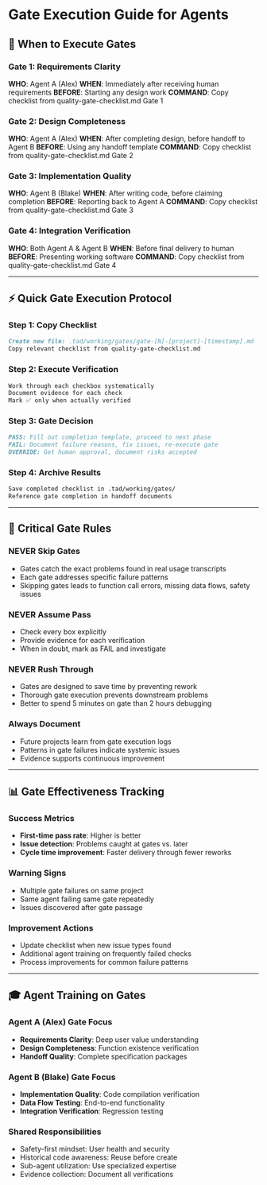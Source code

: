 # Gate Execution Guide for Agents

## 🎯 When to Execute Gates

### Gate 1: Requirements Clarity
**WHO**: Agent A (Alex)
**WHEN**: Immediately after receiving human requirements
**BEFORE**: Starting any design work
**COMMAND**: Copy checklist from quality-gate-checklist.md Gate 1

### Gate 2: Design Completeness
**WHO**: Agent A (Alex)
**WHEN**: After completing design, before handoff to Agent B
**BEFORE**: Using any handoff template
**COMMAND**: Copy checklist from quality-gate-checklist.md Gate 2

### Gate 3: Implementation Quality
**WHO**: Agent B (Blake)
**WHEN**: After writing code, before claiming completion
**BEFORE**: Reporting back to Agent A
**COMMAND**: Copy checklist from quality-gate-checklist.md Gate 3

### Gate 4: Integration Verification
**WHO**: Both Agent A & Agent B
**WHEN**: Before final delivery to human
**BEFORE**: Presenting working software
**COMMAND**: Copy checklist from quality-gate-checklist.md Gate 4

---

## ⚡ Quick Gate Execution Protocol

### Step 1: Copy Checklist
```markdown
Create new file: .tad/working/gates/gate-[N]-[project]-[timestamp].md
Copy relevant checklist from quality-gate-checklist.md
```

### Step 2: Execute Verification
```markdown
Work through each checkbox systematically
Document evidence for each check
Mark ✅ only when actually verified
```

### Step 3: Gate Decision
```markdown
PASS: Fill out completion template, proceed to next phase
FAIL: Document failure reasons, fix issues, re-execute gate
OVERRIDE: Get human approval, document risks accepted
```

### Step 4: Archive Results
```markdown
Save completed checklist in .tad/working/gates/
Reference gate completion in handoff documents
```

---

## 🚨 Critical Gate Rules

### NEVER Skip Gates
- Gates catch the exact problems found in real usage transcripts
- Each gate addresses specific failure patterns
- Skipping gates leads to function call errors, missing data flows, safety issues

### NEVER Assume Pass
- Check every box explicitly
- Provide evidence for each verification
- When in doubt, mark as FAIL and investigate

### NEVER Rush Through
- Gates are designed to save time by preventing rework
- Thorough gate execution prevents downstream problems
- Better to spend 5 minutes on gate than 2 hours debugging

### Always Document
- Future projects learn from gate execution logs
- Patterns in gate failures indicate systemic issues
- Evidence supports continuous improvement

---

## 📊 Gate Effectiveness Tracking

### Success Metrics
- **First-time pass rate**: Higher is better
- **Issue detection**: Problems caught at gates vs. later
- **Cycle time improvement**: Faster delivery through fewer reworks

### Warning Signs
- Multiple gate failures on same project
- Same agent failing same gate repeatedly
- Issues discovered after gate passage

### Improvement Actions
- Update checklist when new issue types found
- Additional agent training on frequently failed checks
- Process improvements for common failure patterns

---

## 🎓 Agent Training on Gates

### Agent A (Alex) Gate Focus
- **Requirements Clarity**: Deep user value understanding
- **Design Completeness**: Function existence verification
- **Handoff Quality**: Complete specification packages

### Agent B (Blake) Gate Focus
- **Implementation Quality**: Code compilation verification
- **Data Flow Testing**: End-to-end functionality
- **Integration Verification**: Regression testing

### Shared Responsibilities
- Safety-first mindset: User health and security
- Historical code awareness: Reuse before create
- Sub-agent utilization: Use specialized expertise
- Evidence collection: Document all verifications